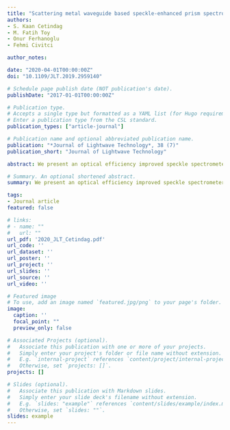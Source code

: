 ```yaml
---
title: "Scattering metal waveguide based speckle-enhanced prism spectrometry"
authors:
- S. Kaan Cetindag
- M. Fatih Toy
- Onur Ferhanoglu
- Fehmi Civitci

author_notes:

date: "2020-04-01T00:00:00Z"
doi: "10.1109/JLT.2019.2959140"

# Schedule page publish date (NOT publication's date).
publishDate: "2017-01-01T00:00:00Z"

# Publication type.
# Accepts a single type but formatted as a YAML list (for Hugo requirements).
# Enter a publication type from the CSL standard.
publication_types: ["article-journal"]

# Publication name and optional abbreviated publication name.
publication: "*Journal of Lightwave Technology*, 38 (7)"
publication_short: "Journal of Lightwave Technology"

abstract: We present an optical efficiency improved speckle spectrometer where a scattering metal wave-guide is utilized along with a conventional prism spectrometer. We conducted extensive tests on 25 different scatterers, involving a variety of nanoparticle concentrations, scattering layer thicknesses, and wave-guide vs. non-guiding type scatterers. We observed 35 pm spectral resolution at 1.3% optical efficiency, which we could only achieve with ∼0.01% optical efficiency using a conventional non-guiding scatterer. Thus our new implementation provides up to two orders of magnitude improvement in optical efficiency at the same spectral resolution, as opposed to scatterers that are not sandwiched between metal plates. The improvement in optical efficiency allows for rapid (∼5 μsec exposure) acquisition of the spectrum with a conventional CMOS camera. Thanks to its excellent spectral resolution and diminished optical losses, the proposed spectrometer could be utilized in high frame-rate, real time spectrum reconstruction applications, such as Optical Coherence Tomography.

# Summary. An optional shortened abstract.
summary: We present an optical efficiency improved speckle spectrometer where a scattering metal wave-guide is utilized along with a conventional prism spectrometer.

tags:
- Journal article
featured: false

# links:
# - name: ""
#   url: ""
url_pdf: '2020_JLT_Cetindag.pdf'
url_code: ''
url_dataset: ''
url_poster: ''
url_project: ''
url_slides: ''
url_source: ''
url_video: ''

# Featured image
# To use, add an image named `featured.jpg/png` to your page's folder. 
image:
  caption: ''
  focal_point: ""
  preview_only: false

# Associated Projects (optional).
#   Associate this publication with one or more of your projects.
#   Simply enter your project's folder or file name without extension.
#   E.g. `internal-project` references `content/project/internal-project/index.md`.
#   Otherwise, set `projects: []`.
projects: []

# Slides (optional).
#   Associate this publication with Markdown slides.
#   Simply enter your slide deck's filename without extension.
#   E.g. `slides: "example"` references `content/slides/example/index.md`.
#   Otherwise, set `slides: ""`.
slides: example
---
```



